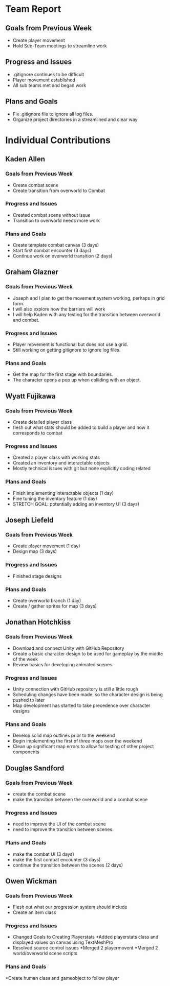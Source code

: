 # Team Report

## Goals from Previous Week
* Create player movement
* Hold Sub-Team meetings to streamline work

## Progress and Issues
* .gitignore continues to be difficult
* Player movement established
* All sub teams met and began work

## Plans and Goals
* Fix .gitignore file to ignore all log files.
* Organize project directories in a streamlined and clear way

# Individual Contributions

## Kaden Allen

### Goals from Previous Week
* Create combat scene
* Create transition from overworld to Combat

### Progress and Issues
* Created combat scene without issue
* Transition to overworld needs more work

### Plans and Goals
* Create template combat canvas (3 days)
* Start first combat encounter (3 days)
* Continue work on overworld transition (2 days)


## Graham Glazner
### Goals from Previous Week
* Joseph and I plan to get the movement system working, perhaps in grid form.
* I will also explore how the barriers will work
* I will help Kaden with any testing for the transition between overworld and combat.

### Progress and Issues
* Player movement is functional but does not use a grid.
* Still working on getting gitignore to ignore log files.

### Plans and Goals
* Get the map for the first stage with boundaries.
* The character opens a pop up when colliding with an object.

## Wyatt Fujikawa   
### Goals from Previous Week
* Create detailed player class
* flesh out what stats should be added to build a player and how it corresponds to combat
### Progress and Issues
* Created a player class with working stats
* Created an inventory and interactable objects
* Mostly technical issues with git but none explicitly coding related

### Plans and Goals
* Finish implementing interactable objects (1 day)
* Fine tuning the inventory feature (1 day)
* STRETCH GOAL: potentially adding an inventory UI (3 days)

## Joseph Liefeld

### Goals from Previous Week
* Create player movement (1 day)
* Design map (3 days)

### Progress and Issues
* Finished stage designs

### Plans and Goals
* Create overworld branch (1 day)
* Create / gather sprites for map (3 days)

## Jonathan Hotchkiss

### Goals from Previous Week
* Download and connect Unity with GitHub Repository
* Create a basic character design to be used for gameplay by the middle of the week
* Review basics for developing animated scenes

### Progress and Issues
* Unity connection with GitHub repository is still a little rough
* Scheduling changes have been made, so the character design is being pushed to later
* Map development has started to take precedence over character designs

### Plans and Goals
* Develop solid map outlines prior to the weekend
* Begin implementing the first of three maps over the weekend
* Clean up significant map errors to allow for testing of other project components

## Douglas Sandford
### Goals from Previous Week
* create the combat scene 
* make the transition between the overworld and a combat scene

### Progress and Issues
* need to improve the UI of the combat scene
* need to improve the transition between scenes.

### Plans and Goals
* make the combat UI (3 days)
* make the first combat encounter (3 days)
* continue the transition between the scenes (2 days)

## Owen Wickman
### Goals from Previous Week
* Flesh out what our progression system should include
* Create an item class

### Progress and Issues
* Changed Goals to Creating Playerstats
    *Added playerstats class and displayed values on canvas using TextMeshPro
* Resolved source control issues
    *Merged 2 playermovent
    *Merged 2 world/overworld scene scripts

### Plans and Goals
*Create human class and gameobject to follow player